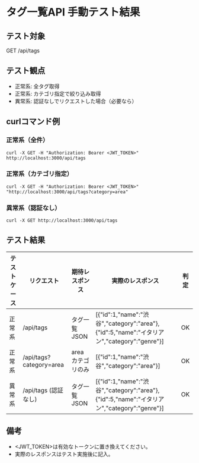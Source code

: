 # タグ一覧API 手動テスト結果

## テスト対象
GET /api/tags

## テスト観点
- 正常系: 全タグ取得
- 正常系: カテゴリ指定で絞り込み取得
- 異常系: 認証なしでリクエストした場合（必要なら）

## curlコマンド例

### 正常系（全件）
```
curl -X GET -H "Authorization: Bearer <JWT_TOKEN>" http://localhost:3000/api/tags
```

### 正常系（カテゴリ指定）
```
curl -X GET -H "Authorization: Bearer <JWT_TOKEN>" "http://localhost:3000/api/tags?category=area"
```

### 異常系（認証なし）
```
curl -X GET http://localhost:3000/api/tags
```

## テスト結果

| テストケース | リクエスト | 期待レスポンス | 実際のレスポンス | 判定 |
|---|---|---|---|---|
| 正常系 | /api/tags | タグ一覧JSON | [{"id":1,"name":"渋谷","category":"area"},{"id":5,"name":"イタリアン","category":"genre"}] | OK |
| 正常系 | /api/tags?category=area | areaカテゴリのみ | [{"id":1,"name":"渋谷","category":"area"}] | OK |
| 異常系 | /api/tags (認証なし) | タグ一覧JSON | [{"id":1,"name":"渋谷","category":"area"},{"id":5,"name":"イタリアン","category":"genre"}] | OK |


## 備考
- <JWT_TOKEN>は有効なトークンに置き換えてください。
- 実際のレスポンスはテスト実施後に記入。
